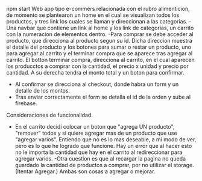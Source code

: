 npm start
Web app tipo e-commers relacionada con el rubro alimenticion, de momento se plantearon un home en el cual se visualizan todos los productos, y tres link los cuales se llaman y direccionan a las categorias.
-Una navbar que contiene un link al home y los link de categorias, un carrito con la numeracion de elementos dentro.
-Para comprar se debe acceder al producto, que direcciona al producto segun su id. Dicha direccion muestra el detalle del producto y los botones para sumar o restar un producto, uno para agregar al carrito y el terminar compra que se aparece tras agregar al carrito. El botton terminar compra, direcciona al carrito, en el cual aparecen los producctos a comprar con la cantidad, el precio x unidad y precio por cantidad. A su derecha tendra el monto total y un boton para confirmar.
- Al confirmar se direcciona al checkout, donde habra un form y un detalle de los montos.
- Tras enviar correctamente el form se detalla el id de la orden y sube al firebase.


Consideraciones de funcionalidad.
- En el carrito decidi colocar un boton que "agrega UN producto", "remover" todos y si quiere agregar mas de un producto que use "agregar varios". Entiendo que no es lo mas deseable, a mi modo de ver, pero es lo que he logrado que funcione.
Hay un error que al hacer esto no le importa la cantidad que hay en el carrito al redireccionar para agregar varios.
-Otra cuestion es que al recargar la pagina no queda guardado la cantidad de productos a comprar, por no utilizar el storage. (Itentar Agregar.)
Ambas son cosas a agregar o mejorar.